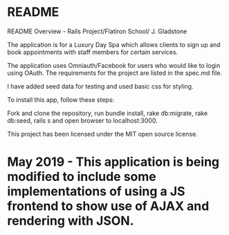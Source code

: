 # README

README
Overview - Rails Project/Flatiron School/ J. Gladstone


The application is for a Luxury Day Spa which allows clients to sign up and book appointments with staff members for certain services.

The application uses Omniauth/Facebook for users who would like to login using OAuth.
The requirements for the project are listed in the spec.md file.

I have added seed data for testing and used basic css for styling.

To install this app, follow these steps:

Fork and clone the repository, run bundle install, rake db:migrate, rake db:seed, rails s and open browser to localhost:3000.

This project has been licensed under the MIT open source license.

# May 2019 - This application is being modified to include some implementations of using a JS frontend to show use of AJAX and rendering with JSON.






